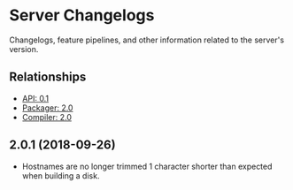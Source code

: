 # Server Changelogs

Changelogs, feature pipelines, and other information related to the server's 
version.

## Relationships
- [API: 0.1](../../api/0.1)
- [Packager: 2.0](../../packages/2.0)
- [Compiler: 2.0](../../compiler/2.0)

## 2.0.1 (2018-09-26)
- Hostnames are no longer trimmed 1 character shorter than expected when building a disk.